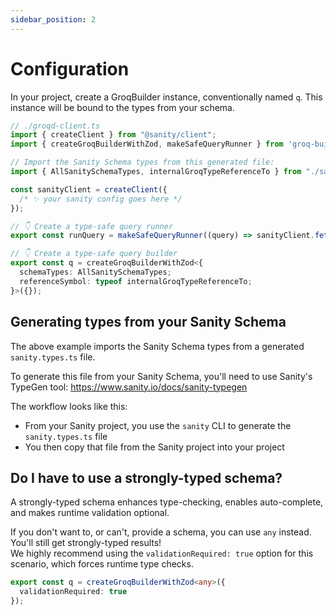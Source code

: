 ```yaml
---
sidebar_position: 2
---
```


# Configuration

In your project, create a GroqBuilder instance, conventionally named `q`.  This instance will be bound to the types from your schema.

```ts
// ./groqd-client.ts
import { createClient } from "@sanity/client";
import { createGroqBuilderWithZod, makeSafeQueryRunner } from 'groq-builder';

// Import the Sanity Schema types from this generated file:
import { AllSanitySchemaTypes, internalGroqTypeReferenceTo } from "./sanity.types.ts";

const sanityClient = createClient({ 
  /* ✨ your sanity config goes here */
});

// 👇 Create a type-safe query runner
export const runQuery = makeSafeQueryRunner((query) => sanityClient.fetch(query));

// 👇 Create a type-safe query builder
export const q = createGroqBuilderWithZod<{
  schemaTypes: AllSanitySchemaTypes;
  referenceSymbol: typeof internalGroqTypeReferenceTo;
}>({});
```

## Generating types from your Sanity Schema

The above example imports the Sanity Schema types from a generated `sanity.types.ts` file.  

To generate this file from your Sanity Schema, you'll need to use Sanity's TypeGen tool: https://www.sanity.io/docs/sanity-typegen

The workflow looks like this:
- From your Sanity project, you use the `sanity` CLI to generate the `sanity.types.ts` file
- You then copy that file from the Sanity project into your project


## Do I have to use a strongly-typed schema?

A strongly-typed schema enhances type-checking, enables auto-complete, and makes runtime validation optional.

If you don't want to, or can't, provide a schema, you can use `any` instead. You'll still get strongly-typed results!  
We highly recommend using the `validationRequired: true` option for this scenario, which forces runtime type checks.

```ts
export const q = createGroqBuilderWithZod<any>({
  validationRequired: true
});
```

